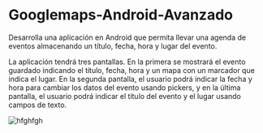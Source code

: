 # Googlemaps-Android-Avanzado
Desarrolla una aplicación en Android que permita llevar una agenda de eventos almacenando un título, fecha, hora y lugar del evento.

La aplicación tendrá tres pantallas. En la primera se mostrará el evento guardado indicando el título, fecha, hora y un mapa con un marcador que indica el lugar. En la segunda pantalla, el usuario podrá indicar la fecha y hora para cambiar los datos del evento usando pickers, y en la última pantalla, el usuario podrá indicar el título del evento y el lugar usando campos de texto.

![hfghfgh](https://user-images.githubusercontent.com/91912284/142742862-349f2b34-5e61-4b7d-ade1-63fd5bb6f81e.png)
